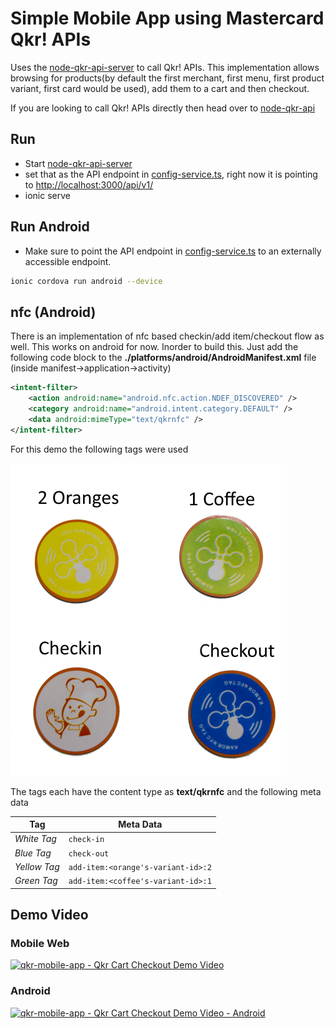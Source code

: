 # Simple Mobile App using Mastercard Qkr! APIs #
Uses the [node-qkr-api-server](https://github.com/perusworld/node-qkr-api-server) to call Qkr! APIs. This implementation allows browsing for products(by default the first merchant, first menu, first product variant, first card would be used), add them to a cart and then checkout.

If you are looking to call Qkr! APIs directly then head over to [node-qkr-api](https://github.com/perusworld/node-qkr-api)
 
## Run ##
 * Start [node-qkr-api-server](https://github.com/perusworld/node-qkr-api-server)
 * set that as the API endpoint in [config-service.ts](./src/providers/config-service/config-service.ts), right now it is pointing to [http://localhost:3000/api/v1/](http://localhost:3000/api/v1/)
 * ionic serve

## Run Android ##
 * Make sure to point the API endpoint in [config-service.ts](./src/providers/config-service/config-service.ts) to an externally accessible endpoint.
```bash
ionic cordova run android --device
```

## nfc (Android) ##
There is an implementation of nfc based checkin/add item/checkout flow as well. This works on android for now. Inorder to build this. Just add the following code block to the **./platforms/android/AndroidManifest.xml** file (inside manifest->application->activity)
```xml
<intent-filter>
    <action android:name="android.nfc.action.NDEF_DISCOVERED" />
    <category android:name="android.intent.category.DEFAULT" />
    <data android:mimeType="text/qkrnfc" />
</intent-filter>
```
For this demo the following tags were used 

[![qkr-mobile-app - nfc demo tags](./src/assets/img/tags.png)](./src/assets/img/tags.png)

The tags each have the content type as **text/qkrnfc** and the following meta data

Tag | Meta Data |
--- | --- |
*White Tag* | `check-in` |
*Blue Tag* | `check-out` |
*Yellow Tag* | `add-item:<orange's-variant-id>:2` |
*Green Tag* | `add-item:<coffee's-variant-id>:1` |

## Demo Video ##
### Mobile Web ###
[![qkr-mobile-app - Qkr Cart Checkout Demo Video](https://img.youtube.com/vi/_RvluBW2K8s/3.jpg)](https://youtu.be/_RvluBW2K8s)
### Android ###
[![qkr-mobile-app - Qkr Cart Checkout Demo Video - Android](https://img.youtube.com/vi/8gjkrQB-j3M/2.jpg)](https://youtu.be/8gjkrQB-j3M)
